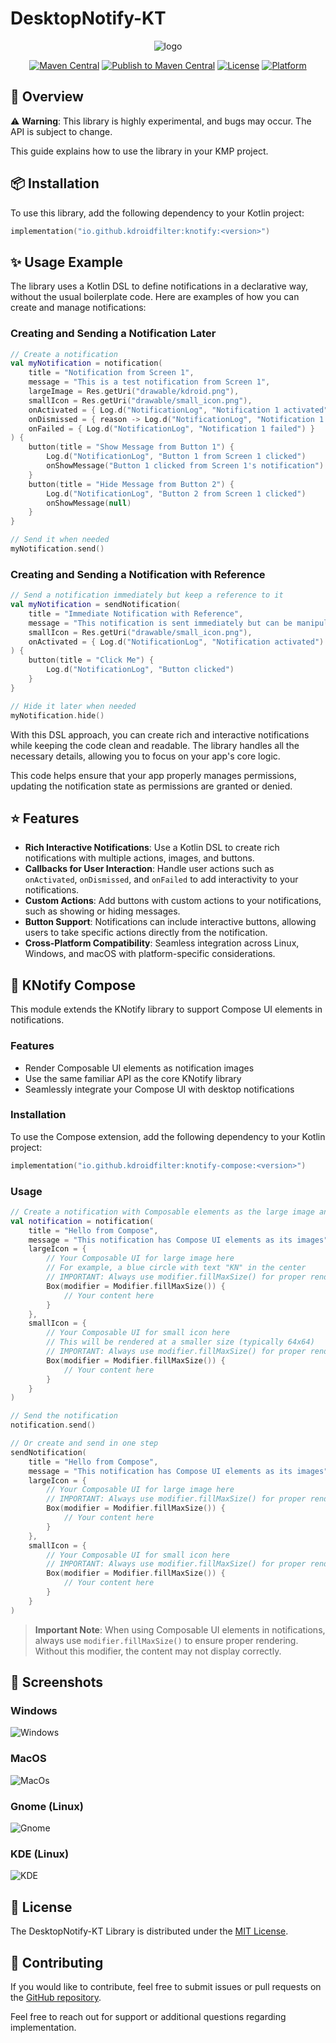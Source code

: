 # DesktopNotify-KT

<p align="center">
  <img src="assets/header.png" alt="logo">
</p>

<p align="center">
  <a href="https://central.sonatype.com/artifact/io.github.kdroidfilter/knotify"><img src="https://img.shields.io/maven-central/v/io.github.kdroidfilter/knotify.svg?label=Maven%20Central" alt="Maven Central"></a>
  <a href="https://github.com/kdroidFilter/ComposeNativeNotification/actions/workflows/publish-on-maven.yml"><img src="https://github.com/kdroidFilter/ComposeNativeNotification/actions/workflows/publish-on-maven.yml/badge.svg" alt="Publish to Maven Central"></a>
  <a href="LICENSE"><img src="https://img.shields.io/badge/License-MIT-blue.svg" alt="License"></a>
  <a href="#"><img src="https://img.shields.io/badge/platform-Windows%20%7C%20macOS%20%7C%20Linux-lightgrey" alt="Platform"></a>
</p>


## 🚀 Overview

⚠️ **Warning**: This library is highly experimental, and bugs may occur. The API is subject to change.

This guide explains how to use the library in your KMP project.

## 📦 Installation

To use this library, add the following dependency to your Kotlin project:

```kotlin
implementation("io.github.kdroidfilter:knotify:<version>")
```

## ✨ Usage Example

The library uses a Kotlin DSL to define notifications in a declarative way, without the usual boilerplate code. Here are examples of how you can create and manage notifications:

### Creating and Sending a Notification Later

```kotlin
// Create a notification
val myNotification = notification(
    title = "Notification from Screen 1",
    message = "This is a test notification from Screen 1",
    largeImage = Res.getUri("drawable/kdroid.png"),
    smallIcon = Res.getUri("drawable/small_icon.png"),
    onActivated = { Log.d("NotificationLog", "Notification 1 activated") },
    onDismissed = { reason -> Log.d("NotificationLog", "Notification 1 dismissed: $reason") },
    onFailed = { Log.d("NotificationLog", "Notification 1 failed") }
) {
    button(title = "Show Message from Button 1") {
        Log.d("NotificationLog", "Button 1 from Screen 1 clicked")
        onShowMessage("Button 1 clicked from Screen 1's notification")
    }
    button(title = "Hide Message from Button 2") {
        Log.d("NotificationLog", "Button 2 from Screen 1 clicked")
        onShowMessage(null)
    }
}

// Send it when needed
myNotification.send()

```

### Creating and Sending a Notification with Reference

```kotlin
// Send a notification immediately but keep a reference to it
val myNotification = sendNotification(
    title = "Immediate Notification with Reference",
    message = "This notification is sent immediately but can be manipulated later",
    smallIcon = Res.getUri("drawable/small_icon.png"),
    onActivated = { Log.d("NotificationLog", "Notification activated") }
) {
    button(title = "Click Me") {
        Log.d("NotificationLog", "Button clicked")
    }
}

// Hide it later when needed
myNotification.hide()
```

With this DSL approach, you can create rich and interactive notifications while keeping the code clean and readable. The library handles all the necessary details, allowing you to focus on your app's core logic.


This code helps ensure that your app properly manages permissions, updating the notification state as permissions are granted or denied.

## ⭐ Features

- **Rich Interactive Notifications**: Use a Kotlin DSL to create rich notifications with multiple actions, images, and buttons.
- **Callbacks for User Interaction**: Handle user actions such as `onActivated`, `onDismissed`, and `onFailed` to add interactivity to your notifications.
- **Custom Actions**: Add buttons with custom actions to your notifications, such as showing or hiding messages.
- **Button Support**: Notifications can include interactive buttons, allowing users to take specific actions directly from the notification.
- **Cross-Platform Compatibility**: Seamless integration across Linux, Windows, and macOS with platform-specific considerations.

## 🎨 KNotify Compose

This module extends the KNotify library to support Compose UI elements in notifications.

### Features

- Render Composable UI elements as notification images
- Use the same familiar API as the core KNotify library
- Seamlessly integrate your Compose UI with desktop notifications

### Installation

To use the Compose extension, add the following dependency to your Kotlin project:

```kotlin
implementation("io.github.kdroidfilter:knotify-compose:<version>")
```

### Usage

```kotlin
// Create a notification with Composable elements as the large image and small icon
val notification = notification(
    title = "Hello from Compose",
    message = "This notification has Compose UI elements as its images",
    largeIcon = {
        // Your Composable UI for large image here
        // For example, a blue circle with text "KN" in the center
        // IMPORTANT: Always use modifier.fillMaxSize() for proper rendering
        Box(modifier = Modifier.fillMaxSize()) {
            // Your content here
        }
    },
    smallIcon = {
        // Your Composable UI for small icon here
        // This will be rendered at a smaller size (typically 64x64)
        // IMPORTANT: Always use modifier.fillMaxSize() for proper rendering
        Box(modifier = Modifier.fillMaxSize()) {
            // Your content here
        }
    }
)

// Send the notification
notification.send()

// Or create and send in one step
sendNotification(
    title = "Hello from Compose",
    message = "This notification has Compose UI elements as its images",
    largeIcon = {
        // Your Composable UI for large image here
        // IMPORTANT: Always use modifier.fillMaxSize() for proper rendering
        Box(modifier = Modifier.fillMaxSize()) {
            // Your content here
        }
    },
    smallIcon = {
        // Your Composable UI for small icon here
        // IMPORTANT: Always use modifier.fillMaxSize() for proper rendering
        Box(modifier = Modifier.fillMaxSize()) {
            // Your content here
        }
    }
)
```

> **Important Note**: When using Composable UI elements in notifications, always use `modifier.fillMaxSize()` to ensure proper rendering. Without this modifier, the content may not display correctly.

## 📸 Screenshots

### Windows
![Windows](/assets/screenshots/Windows.png)

### MacOS
![MacOs](/assets/screenshots/MacOS.png)

### Gnome (Linux)
![Gnome](/assets/screenshots/Gnome.png)

### KDE (Linux)
![KDE](/assets/screenshots/KDE.png)


## 📜 License

The DesktopNotify-KT Library is distributed under the [MIT License](LICENSE).

## 🤝 Contributing

If you would like to contribute, feel free to submit issues or pull requests on the [GitHub repository](https://github.com/kdroidFilter/ComposeNativeNotification).

Feel free to reach out for support or additional questions regarding implementation.
